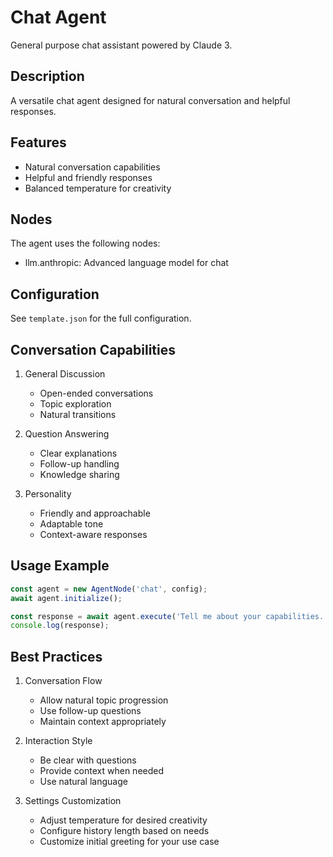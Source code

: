 # Chat Agent

General purpose chat assistant powered by Claude 3.

## Description

A versatile chat agent designed for natural conversation and helpful responses.

## Features

- Natural conversation capabilities
- Helpful and friendly responses
- Balanced temperature for creativity

## Nodes

The agent uses the following nodes:
- llm.anthropic: Advanced language model for chat

## Configuration

See `template.json` for the full configuration.

## Conversation Capabilities

1. General Discussion
   - Open-ended conversations
   - Topic exploration
   - Natural transitions

2. Question Answering
   - Clear explanations
   - Follow-up handling
   - Knowledge sharing

3. Personality
   - Friendly and approachable
   - Adaptable tone
   - Context-aware responses

## Usage Example

```typescript
const agent = new AgentNode('chat', config);
await agent.initialize();

const response = await agent.execute('Tell me about your capabilities.');
console.log(response);
```

## Best Practices

1. Conversation Flow
   - Allow natural topic progression
   - Use follow-up questions
   - Maintain context appropriately

2. Interaction Style
   - Be clear with questions
   - Provide context when needed
   - Use natural language

3. Settings Customization
   - Adjust temperature for desired creativity
   - Configure history length based on needs
   - Customize initial greeting for your use case 
 